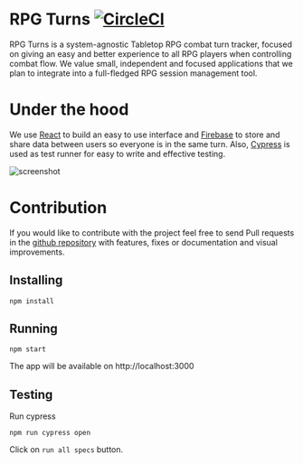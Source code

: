 # RPG Turns [![CircleCI](https://circleci.com/gh/hack-and-slash/rpg-turns.svg?style=svg)](https://circleci.com/gh/hack-and-slash/rpg-turns)

RPG Turns is a system-agnostic Tabletop RPG combat turn tracker, focused on giving an easy and better experience to all RPG players when controlling combat flow. We value small, independent and focused applications that we plan to integrate into a full-fledged RPG session management tool.

# Under the hood

We use [React](https://reactjs.org) to build an easy to use interface and [Firebase](https://firebase.google.com/) to store and share data between users so everyone is in the same turn.
Also, [Cypress](https://www.cypress.io/) is used as test runner for easy to write and effective testing.

![screenshot](assets/screenshot.png)

# Contribution

If you would like to contribute with the project feel free to send Pull requests in the [github repository](https://github.com/hack-and-slash/rpg-turn) with features, fixes or documentation and visual improvements.

## Installing

```
npm install
```

## Running

```
npm start
```

The app will be available on http://localhost:3000

## Testing

Run cypress
```
npm run cypress open
```
Click on `run all specs` button.


